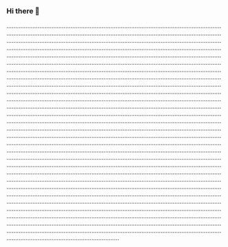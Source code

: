 ### Hi there 👋

.............................................................................................................................................................................................................................................................................................................................................................................................................................................................................................................................................................................................................................................................................................................................................................................................................................................................................................................................................................................................................................................................................................................................................................................................................................................................................................................................................................................................................................................................................................................................................................................................................................................................................................................................................................................................................................................................................................................................................................................................................................................................................................................................................................................................................................................................................................................................................................................................................................................................................................................................................................................................................................................................................................................................................................................................................................................................................................................................................................................................................................................................................................................................................................................................................................................................................................................................................................................................................................................................................................................................................................................................................................................................................................................................................................................................................